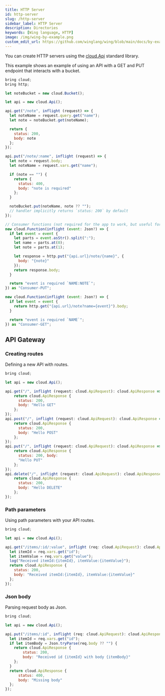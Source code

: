 ```yaml
---
title: HTTP Server
id: http-server
slug: /http-server
sidebar_label: HTTP Server
description: Directories
keywords: [Wing language, HTTP]
image: /img/wing-by-example.png
custom_edit_url: https://github.com/winglang/wing/blob/main/docs/by-example/34-http-server.md
---
```


You can create HTTP servers using the [cloud.Api](/docs/api/standard-library/cloud/api) standard library.

This example shows an example of using an API with a GET and PUT endpoint that interacts with a bucket.


```js playground example title="main.w"
bring cloud;
bring http;

let noteBucket = new cloud.Bucket();

let api = new cloud.Api();

api.get("/note", inflight (request) => {
  let noteName = request.query.get("name"); 
  let note = noteBucket.get(noteName);

  return {
    status: 200,
    body: note
  };
});

api.put("/note/:name", inflight (request) => {
  let note = request.body;
  let noteName = request.vars.get("name");

  if (note == "") {
    return {
      status: 400,
      body: "note is required"
    };
  }

  noteBucket.put(noteName, note ?? "");
  // handler implicitly returns `status: 200` by default
});

// Consumer functions (not required for the app to work, but useful for testing)
new cloud.Function(inflight (event: Json?) => {
  if let event = event {
    let parts = event.asStr().split(":");
    let name = parts.at(0);
    let note = parts.at(1);

    let response = http.put("{api.url}/note/{name}", {
      body: "{note}"
    });
    return response.body;
  }

  return "event is required `NAME:NOTE`";
}) as "Consumer-PUT";

new cloud.Function(inflight (event: Json?) => {
  if let event = event {
    return http.get("{api.url}/note?name={event}").body;
  }

  return "event is required `NAME`";
}) as "Consumer-GET";
```

## API Gateway

### Creating routes

Defining a new API with routes.

```js playground example
bring cloud;

let api = new cloud.Api();

api.get("/", inflight (request: cloud.ApiRequest): cloud.ApiResponse => {
    return cloud.ApiResponse {
      status: 200,
      body: "Hello GET"
    };
});
api.post("/", inflight (request: cloud.ApiRequest): cloud.ApiResponse => {
    return cloud.ApiResponse {
      status: 200,
      body: "Hello POST"
    };
});
api.put("/", inflight (request: cloud.ApiRequest): cloud.ApiResponse => {
    return cloud.ApiResponse {
      status: 200, body:
      "Hello PUT"
    };
});
api.delete("/", inflight (request: cloud.ApiRequest): cloud.ApiResponse => {
    return cloud.ApiResponse {
      status: 200,
      body: "Hello DELETE"
    };
});
```

### Path parameters 

Using path parameters with your API routes.

```js playground example
bring cloud;

let api = new cloud.Api();

api.get("/items/:id/:value", inflight (req: cloud.ApiRequest): cloud.ApiResponse => {
  let itemId = req.vars.get("id");
  let itemValue = req.vars.get("value");
  log("Received itemId:{itemId}, itemValue:{itemValue}");
  return cloud.ApiResponse {
    status: 200,
    body: "Received itemId:{itemId}, itemValue:{itemValue}"
  };
});

```

### Json body

Parsing request body as Json.

```js playground example
bring cloud;

let api = new cloud.Api();

api.put("/items/:id", inflight (req: cloud.ApiRequest): cloud.ApiResponse => {
  let itemId = req.vars.get("id");
  if let itemBody = Json.tryParse(req.body ?? "") {    
    return cloud.ApiResponse {
        status: 200,
        body: "Received id {itemId} with body {itemBody}"
    };
  }
  return cloud.ApiResponse {
      status: 400,
      body: "Missing body"
  };
});
``` 



